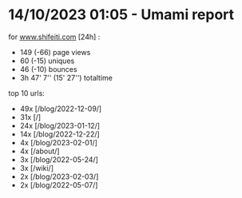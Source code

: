 # 14/10/2023 01:05 - Umami report
for www.shifeiti.com [24h] :

 - 149 (-66) page views
 - 60 (-15) uniques
 - 46 (-10) bounces
 - 3h 47' 7'' (15' 27'') totaltime


top 10 urls:
 - 49x [/blog/2022-12-09/]
 - 31x [/]
 - 24x [/blog/2023-01-12/]
 - 14x [/blog/2022-12-22/]
 - 4x [/blog/2023-02-01/]
 - 4x [/about/]
 - 3x [/blog/2022-05-24/]
 - 3x [/wiki/]
 - 2x [/blog/2023-02-03/]
 - 2x [/blog/2022-05-07/]


